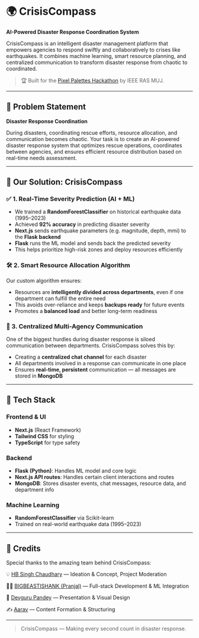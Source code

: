 # 🌍 CrisisCompass
 
**AI-Powered Disaster Response Coordination System**
 
CrisisCompass is an intelligent disaster management platform that empowers agencies to respond swiftly and collaboratively to crises like earthquakes. It combines machine learning, smart resource planning, and centralized communication to transform disaster response from chaotic to coordinated.
 
> 🏆 Built for the [Pixel Palettes Hackathon](https://www.ieeerasmuj.com/pixelpalettes/) by IEEE RAS MUJ.
 
---
 
## 🚨 Problem Statement
 
**Disaster Response Coordination**  
 
During disasters, coordinating rescue efforts, resource allocation, and communication becomes chaotic. Your task is to create an AI-powered disaster response system that optimizes rescue operations, coordinates between agencies, and ensures efficient resource distribution based on real-time needs assessment.
 
---
 
## 🧠 Our Solution: CrisisCompass
 
### ✅ 1. Real-Time Severity Prediction (AI + ML)
 
- We trained a **RandomForestClassifier** on historical earthquake data (1995–2023)
- Achieved **92% accuracy** in predicting disaster severity
- **Next.js** sends earthquake parameters (e.g. magnitude, depth, mmi) to the **Flask backend**
- **Flask** runs the ML model and sends back the predicted severity
- This helps prioritize high-risk zones and deploy resources efficiently
 
### 🛠️ 2. Smart Resource Allocation Algorithm
 
Our custom algorithm ensures:
- Resources are **intelligently divided across departments**, even if one department can fulfill the entire need
- This avoids over-reliance and keeps **backups ready** for future events
- Promotes a **balanced load** and better long-term readiness
 
### 💬 3. Centralized Multi-Agency Communication
 
One of the biggest hurdles during disaster response is siloed communication between departments. CrisisCompass solves this by:
 
- Creating a **centralized chat channel** for each disaster
- All departments involved in a response can communicate in one place
- Ensures **real-time, persistent** communication — all messages are stored in **MongoDB**
 
---
 
## 🧱 Tech Stack
 
### Frontend & UI
- **Next.js** (React Framework)
- **Tailwind CSS** for styling
- **TypeScript** for type safety
 
### Backend
- **Flask (Python)**: Handles ML model and core logic
- **Next.js API routes**: Handles certain client interactions and routes
- **MongoDB**: Stores disaster events, chat messages, resource data, and department info
 
### Machine Learning
- **RandomForestClassifier** via Scikit-learn
- Trained on real-world earthquake data (1995–2023)
 
---
 
## 👥 Credits
Special thanks to the amazing team behind CrisisCompass:
 
💡 [HB Singh Chaudhary](https://github.com/M4YH3M-DEV/) — Ideation & Concept, Project Moderation
 
👨‍💻 [BIGBEASTISHANK (Pranjal)](https://bigbeastishank.com/) — Full-stack Development & ML Integration
 
🎨 [Devguru Pandey](http://github.com/DevguruPandey) — Presentation & Visual Design
 
✍️ [Aarav](https://github.com/ShootingFlame) — Content Formation & Structuring
 
---
 
> CrisisCompass — Making every second count in disaster response.
